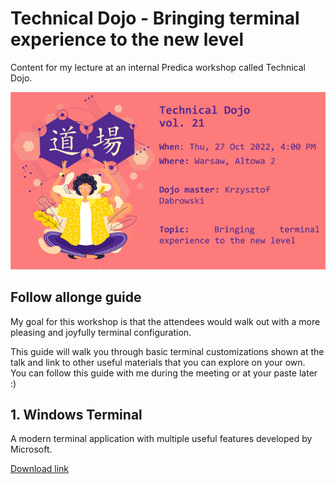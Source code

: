 # Technical Dojo - Bringing terminal experience to the new level

Content for my lecture at an internal Predica workshop called Technical Dojo.

![Technical Dojo graphic](graphics/dojoBanner.png)

## Follow allonge guide

My goal for this workshop is that the attendees would walk out with a more pleasing and joyfully terminal configuration.

This guide will walk you through basic terminal customizations shown at the talk and link to other useful materials that you can explore on your own.  
You can follow this guide with me during the meeting or at your paste later :)

## 1. Windows Terminal

A modern terminal application with multiple useful features developed by Microsoft.

[Download link](https://apps.microsoft.com/store/detail/windows-terminal/9N0DX20HK701)